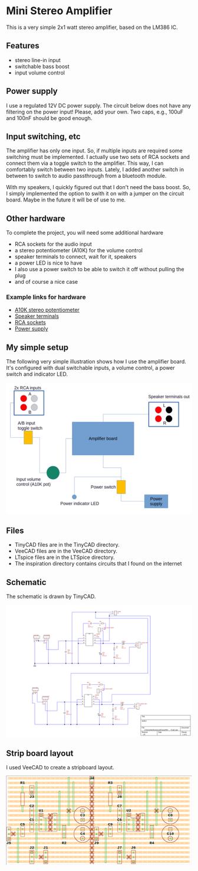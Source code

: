 # Mini Stereo Amplifier
This is a very simple 2x1 watt stereo amplifier, based on the LM386 IC.

## Features
* stereo line-in input
* switchable bass boost
* input volume control

## Power supply
I use a regulated 12V DC power supply. The circuit below does not have any filtering on the power input! Please, add your own. Two caps, e.g., 100uF and 100nF should be good enough.

## Input switching, etc
The amplifier has only one input. So, if multiple inputs are required some switching must be implemented.
I actually use two sets of RCA sockets and connect them via a toggle switch to the amplifier. This way, I can comfortably switch between two inputs. Lately, I added another switch in between to switch to audio passthrough from a bluetooth module.

With my speakers, I quickly figured out that I don't need the bass boost. So, I simply implemented the option to swith it on with a jumper on the circuit board. Maybe in the future it will be of use to me.

## Other hardware
To complete the project, you will need some additional hardware

* RCA sockets for the audio input
* a stereo potentiometer (A10K) for the volume control
* speaker terminals to connect, wait for it, speakers
* a power LED is nice to have
* I also use a power switch to be able to switch it off without pulling the plug
* and of course a nice case

### Example links for hardware

* [A10K stereo potentiometer](https://www.audiophonics.fr/en/potentiometres-potentiometre-logarithmique/stereo-potentiometer-vra-100s10-10k-ohm-p-2385.html)
* [Speaker terminals](https://www.audiophonics.fr/en/binding-posts/dynavox-clamp-terminals-plated-gold-12mm-4-p-7946.html)
* [RCA sockets](https://www.audiophonics.fr/en/rca-sockets/elecaudio-er-109-rca-inlet-gold-plated-red-unit-p-12354.html)
* [Power supply](https://www.audiophonics.fr/en/power-supply/ac-adapter-100-240v-to-12v-3a-dc-p-11826.html)

## My simple setup
The following very simple illustration shows how I use the amplifier board. It's configured with dual switchable inputs, a volume control, a power switch and indicator LED.

![configuration](my_setup.png)


## Files

* TinyCAD files are in the TinyCAD directory.
* VeeCAD files are in the VeeCAD directory.
* LTspice files are in the LTSpice directory.
* The inspiration directory contains circuits that I found on the internet

## Schematic
The schematic is drawn by TinyCAD.

![schematic](schematic_TinyCAD.png)

## Strip board layout
I used VeeCAD to create a stripboard layout.

![stripboard](stripboard-layout.png)
